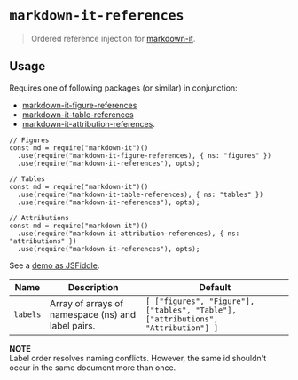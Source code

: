 # `markdown-it-references`

> Ordered reference injection for [markdown-it](https://github.com/markdown-it/markdown-it).

## Usage

Requires one of following packages (or similar) in conjunction:

- [markdown-it-figure-references](https://www.npmjs.com/package/markdown-it-figure-references)
- [markdown-it-table-references](https://www.npmjs.com/package/markdown-it-table-references)
- [markdown-it-attribution-references](https://www.npmjs.com/package/markdown-it-attribution-references).

```
// Figures
const md = require("markdown-it")()
  .use(require("markdown-it-figure-references), { ns: "figures" })
  .use(require("markdown-it-references"), opts);

// Tables
const md = require("markdown-it")()
  .use(require("markdown-it-table-references), { ns: "tables" })
  .use(require("markdown-it-references"), opts);

// Attributions
const md = require("markdown-it")()
  .use(require("markdown-it-attribution-references), { ns: "attributions" })
  .use(require("markdown-it-references"), opts);
```

See a [demo as JSFiddle](https://jsfiddle.net/w2r6gkoc/1/).

| Name     | Description                                        | Default                                                                           |
| -------- | -------------------------------------------------- | --------------------------------------------------------------------------------- |
| `labels` | Array of arrays of namespace (ns) and label pairs. | `[ ["figures", "Figure"], ["tables", "Table"], ["attributions", "Attribution"] ]` |

**NOTE**  
Label order resolves naming conflicts.
However, the same id shouldn't occur in the same document more than once.
